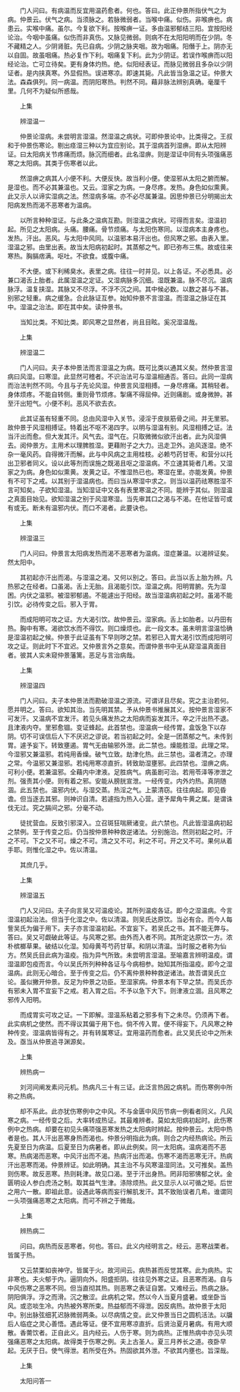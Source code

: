 <!-- { "loadSidebar": true } -->
　　门人问曰。有病温而反宜用温药愈者。何也。答曰。此正仲景所指伏气之为病。仲景云。伏气之病。当须脉之。若脉微弱者。当喉中痛。似伤。非喉痹也。病患云。实喉中痛。虽尔。今复欲下利。按喉痹一证。多由温邪郁结三阳。宜按阳经论治。今咽中虽痛。似伤而非真伤。又脉见微弱。则病不在太阳阳明而在少阴。冬不藏精之人。少阴肾脏。先已自病。少阴之脉夹咽。故为咽痛。阳僭于上。阴亦无以自固。故虽咽痛。热必复作下利。咽痛复下利。此为少阴证。若误作喉痹而以阳经论治。亡可立待矣。更有身体灼热。绝。似阳经表证。而脉见微弱且多杂以少阴证者。是内挟真寒。外显假热。误进寒凉。即速其毙。凡此皆当急温之证。仲景大法。森森俱列。同一病温。而阴阳寒热。判然不同。藉非脉法辨别真确。毫厘千里。几何不为疑似所惑哉。

　　上集

　　辨湿温一

　　仲景论湿病。未尝明言湿温。然湿温之病状。可即仲景论中。比类得之。王叔和于仲景伤寒论。剔出痉湿三种以为宜应别论。其于湿病首列湿痹。即从太阳辨证。曰太阳病关节疼痛而烦。脉沉而细者。此名湿痹。则是湿证中同有头项强痛恶寒之太阳病。其类于伤寒者以此。

　　然湿痹之病其人小便不利。大便反快。故当利小便。使湿邪从太阳之腑而解。是湿也。而不必其兼温也。又云。湿家之为病。一身尽疼。发热。身色如似熏黄。此又示人以谛实湿病之法。然湿病多端。亦不必尽属兼温。因思仲景已分明揭出太阳病发热而渴不恶寒者为温病。

　　以所言种种湿证。与此条之温病互勘。则湿温之病状。可得而言矣。湿温初起。所见之太阳病。头痛。腰痛。骨节烦痛。与太阳伤寒同。以湿病本主身疼也。发热。汗出。恶风。与太阳中风同。以温邪本易汗出也。但风寒之邪。由表入里。湿温之邪。由里出表。故当太阳病初起时。其蒸郁之气。即已弥布三焦。故或往来寒热。胸膈痞满。呕吐。不欲食。或腹中痛。

　　不大便。或下利稀臭水。表里之病。往往一时并见。以上各证。不必悉具。必兼口渴舌上胎者。此属湿温之定证。又湿病脉多沉细。湿既兼温。脉不尽沉。温病脉浮。温复挟湿。其脉又不尽浮。不浮不沉之间。其中候必数。以数之甚与不甚。别邪之轻重。病之缓急。合此脉证互参。始知仲景不言湿温。而湿温之脉证在其中。湿温之治法。即在其中矣。读仲景书。

　　当知比类。不知比类。即风寒之显然者，尚且目眩。奚况湿温哉。

　　上集

　　辨湿温二

　　门人问曰。夫子本仲景法而言湿温之为病。既可比类以通其义矣。然仲景言湿病曰风湿。曰寒湿。此显然可稽者。不识治法可与湿温相通否。答曰。此同一湿病而治法判然不同。今且与子先论风湿。仲景言风湿相搏。一身尽疼痛。其稍轻者。身体烦疼。不能自转侧。重则骨节烦疼。掣痛不得屈伸。近则痛剧。或身微肿。甚至汗出短气。小便不利。恶风不欲去衣。

　　此其证虽有轻重不同。总由风湿中入关节。浸淫于皮肤筋骨之间。并无里邪。故仲景于风湿相搏证。特着出不呕不渴四字。以明与湿温有别。风湿相搏之证。法当汗出而愈。但大发其汗。风气去。湿气在。只取微微似欲汗出者。此为风湿俱去。阅仲景方。主用术以理脾胜湿。更藉附子之大力。迅走卫外。追风逐湿。绝不杂一毫风药。自得微汗而解。此与中风病之主用桂枝。必赖芍药甘枣。和营分以托出卫邪者同义。设以此等剂而误施之既渴且呕之湿温病。不立速其毙者几希。又湿家之为病。身色如似熏黄。发黄之证。不惟湿热已也。寒湿在里。亦能发黄。仲景有不可下之戒。以其别于湿温病也。而曰当从寒湿中求之。则当以温药祛寒胜湿不言可知矣。子欲知湿温。当知湿证中又各有表里寒温之不同。能辨于其似。则湿温之真面目始见。欲知湿温之别于风湿寒湿。当先审其口之渴与不渴。在他证皆可或有或无。断未有温邪内伏。而口不渴者。此要诀也。

　　上集

　　辨湿温三

　　门人问曰。仲景言太阳病发热而渴不恶寒者为温病。湿症兼温。以渴辨证矣。然太阳中。

　　其初起亦汗出而渴。与湿温之渴。又何以别之。答曰。此当以舌上胎为辨。凡热邪之在经者。口虽渴。舌上无胎。且渴能引饮。湿温之病。阳明胃腑。先为湿困。内伏之温邪。被湿邪郁遏。不能遽出于阳经。故当湿温病初起之时。虽渴不能引饮。必待传变之后。邪入于胃。

　　而成阳明可攻之证。方大渴引饮。故仲景云。湿家病。舌上如胎者。以丹田有热。胸中有寒。渴欲饮水而不得饮。则口燥烦也。此一段文本。虽未明言湿温恰确是湿温初起之候。仲景于此证虽有下早则哕之禁。若邪已入胃大渴引饮而成阳明可攻之证。则此时下不宜迟。又仲景言外之意矣。而谓仲景书中无从窥湿温真面目者。彼其人实未窥仲景藩篱。恶足与言治病哉。

　　上集

　　辨湿温四

　　门人问曰。夫子本仲景法而勘破湿温之源流。可谓详且尽矣。究之主治若何。愿并明之。答曰。欲知其治。当先明其禁。予从仲景书推展其义。按仲景言湿家不可发汗。又温病不宜发汗。若见头痛发热之太阳病而妄发其汗。卒之汗出热不退。且津液内夺。里邪愈锢。变证蜂起。此首禁也。湿温病一经传胃。盒饭急下以存阴。切不可误信后人下不厌迟之谬说。若当初起之时。全是一团蒸郁之气。未传到胃。遽予妄下。转致壅遏。胃气无由输邪外泄。此二禁也。燥能胜湿。此理之常。今湿邪又兼温邪。若纯用香燥。破气立致。劫津化热。此三禁也。温者清之。亦理之常。今温邪又兼湿邪。若纯用寒凉直折。转致助湿壅邪。此四禁也。湿痹之病。可利小便。若兼温邪。全藉内中津液。足胜病气。病虽剧可治。若用苓泽等渗泄之剂。强责其小便。则有着之邪。安能从膀胱宣泄。一经传变。内外灼热。真阴随涸。此五禁也。温邪内伏。与湿交蒸。热淫之气。上蒙清窃。往往病起。即见昏谵。但当逐去其邪。则神识自清。若遽指为热入心营。遂予犀角牛黄之属。是谓诛伐无过。究之膈间之邪。分毫不动。

　　徒扰营血。反致引邪深入。立召斑狂喘厥诸变。此六禁也。凡此皆湿温病初起之禁例。至于传变之后。仍当按仲景种种救逆诸法。分别施治。然则初起之时。汗之不可。下之又不可。燥之不可。清之又不可。利之不可。开之又不可。果何从着手耶。则惟化湿之中。佐以清温。

　　其庶几乎。

　　上集

　　辨湿温五

　　门人又问曰。夫子向言吴又可温疫论。其所列温疫各证。即今之湿温病。今言湿温初起治法。但当于化湿之中。佐以清温。则吴氏达原饮。当必有合。而今人每訾吴氏为偏于用下。夫子亦言湿温初起。不宜妄下。若吴氏之书。其不能无弊与。答曰。吴又可觑破此等证。与风寒之邪。由外而入者不同。其所定达原饮一方。浓朴槟榔草果。破结以化湿。知母黄芩芍药甘草。和阴以清温。当时服之者称为仙方。然吴氏目此病为温疫。指为异气所致。未尝明言湿温。至喻嘉言辨明温疫。谓湿温即包疫而言。今以吴氏所列种种各证与今病相参。始知其所指温疫。即今之湿温病。此则无心暗合。至于传变之后。仍不离仲景种种救逆诸法。故吾谓吴氏立论。虽似撇开仲景。反足为仲景之功臣。至湿家病。仲景本有下早之禁。而吴氏亦有邪未入胃不宜妄下之戒。若入胃之后。不予以急下大下。则津液立涸。且风寒之邪传入阳明。

　　而成胃实可攻之证。一下即解。湿温系粘着之邪多有下之未尽。仍须再下者。此实病机之使然。而不得议其偏于用下也。倘不传入胃。便不得妄下。凡风寒之种种传变。湿温病皆得有之。并有转属寒证。宜用温药而愈者。此又吴氏论中之所未及。亟当从仲景追寻渊源矣。

　　上集

　　辨热病一

　　刘河间阐发素问元机。热病凡三十有三证。此泛言热因之病机。而伤寒例中所称之热病。

　　却不系此。此亦犹伤寒例中之中风。不与金匮中风历节病一例看者同义。凡风寒之病。一经传变之后。大率转成热证。其最难辨者。莫如太阳病初起时。此伤寒例中之热病。却要在初见头痛项强恶寒发热之太阳病时辨起。按仲景云。太阳中热者是也。其人汗出恶寒身热而渴也。仲景分明指此为病。则合之内经热病论。所云先夏至日为病温。后夏至日为病暑者。即从此例矣。同一太阳病。温病渴而不恶寒。热病渴而恶寒。中风汗出而不渴。热病汗出而渴。伤寒不渴而恶寒无汗。热病汗出恶寒而渴。仲景辨证。如此明确。其主治不与风寒温湿同法。又可推矣。盖热则伤寒。故反恶寒。热则耗津。故见口渴。至于汗出身热。罔非阳邪怫郁之状。金匮明设人参白虎汤之制。取其益气生津。涤除烦热。此又显示人以可循之矩。后世之用六一散。即祖此意。设遇此等病而妄行解肌发汗。其不致贻误者几希。谁谓同一头项强痛恶寒之太阳病。而可不辨之于微哉。

　　上集

　　辨热病二

　　问曰。病热而反恶寒者。何也。答曰。此义内经明言之。经云。恶寒战栗者。皆属于热。

　　又云禁栗如丧神守。皆属于火。故河间云。病热甚而反觉其寒。此为病热。实非寒也。夫火郁于内。逼阴向外。阳盛拒阴。往往见外寒之证。且恶寒而渴。自与中风伤寒之恶寒不同。但当直彻其热。则恶寒之表证自罢。又难经云。热病之脉。阴阳俱浮。浮之而滑。沉之散涩。此病机之常。然以今人当夏月盛暑。或坐卧当风。或恣啖生冷。内热被外寒所束。热益郁而不得泄。因反病热。故仲景于太阳中。别出脉弦细芤迟脉微弱两条。以尽病情之变。此又仲景当日之圆机活法。以牖后人临症之灵心善悟。遇此等证。便不宜用寒凉直折。后贤治夏月暑病。有用大顺散。香薷饮者。正自此义。且内经云。人伤于寒。则为病热。正惟热病中亦见头项强痛恶寒之太阳病。故得类于伤寒之例。夫上古圣人。夏三月养长之道。夜卧早起。无厌于日。使气得泄。若所受在外。热固欲其外泄。不欲其内壅也。旨深哉。

　　上集

　　太阳问答一

